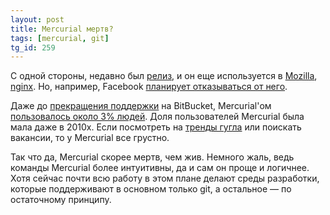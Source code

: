 ```yaml
---
layout: post
title: Mercurial мертв?
tags: [mercurial, git]
tg_id: 259
---
```

С одной стороны, недавно был [релиз](https://www.mercurial-scm.org/wiki/Release6.0), и он еще используется в [Mozilla](https://hg.mozilla.org/), [nginx](https://hg.nginx.org/). Но, например, Facebook [планирует отказываться от него](https://github.com/facebookexperimental/eden).

Даже до [прекращения поддержки](https://bitbucket.org/blog/sunsetting-mercurial-support-in-bitbucket) на BitBucket, Mercurial'ом [пользовалось около 3% людей](https://insights.stackoverflow.com/survey/2018#work-_-version-control). Доля пользователей Mercurial была мала даже в 2010х. Если посмотреть на [тренды гугла](https://trends.google.ru/trends/explore?cat=5&date=all&q=mercurial,git) или поискать вакансии, то у Mercurial все грустно.

Так что да, Mercurial скорее мертв, чем жив. Немного жаль, ведь команды Mercurial более интуитивны, да и сам он проще и логичнее. Хотя сейчас почти всю работу в этом плане делают среды разработки, которые поддерживают в основном только git, а остальное — по остаточному принципу.

